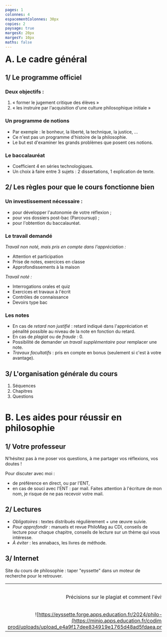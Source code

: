 ```yaml
---
pages: 1
colonnes: 4
espacementColonnes: 30px
copies: 2
paysage: true
margesX: 20px
margesY: 10px
maths: false
---
```


<style>h1:nth-of-type(2n+1){margin-top:0em}h1:nth-of-type(2n){margin-top:1.5em}img{height:100px}td:nth-of-type(2){width:20%}</style>

# A. Le cadre général

## 1/ Le programme officiel

### Deux objectifs :
1. « former le jugement critique des élèves »
2. « les instruire par l'acquisition d'une culture philosophique initiale »

### Un programme de notions
- Par exemple : le bonheur, la liberté, la technique, la justice, …
- Ce n'est pas un programme d'histoire de la philosophie.
- Le but est d'examiner les grands problèmes que posent ces notions.

### Le baccalauréat

- Coefficient 4 en séries technologiques.
- Un choix à faire entre 3 sujets : 2 dissertations, 1 explication de texte.

## 2/ Les règles pour que le cours fonctionne bien

### Un investissement nécessaire :
- pour développer l'autonomie de votre réflexion ;
- pour vos dossiers post-bac (Parcoursup) ;
- pour l'obtention du baccalauréat.

### Le travail demandé

_Travail non noté, mais pris en compte dans l'appréciation :_
- Attention et participation
- Prise de notes, exercices en classe
- Approfondissements à la maison

_Travail noté :_
- Interrogations orales et quiz
- Exercices et travaux à l'écrit
- Contrôles de connaissance
- Devoirs type bac



### Les notes

- En cas de _retard non justifié_ : retard indiqué dans l'appréciation et pénalité possible au niveau de la note en fonction du retard.
- En cas de _plagiat_ ou de _fraude_ : 0.
- Possibilité de demander un _travail supplémentaire_ pour remplacer une note.
- _Travaux facultatifs_ : pris en compte en bonus (seulement si c'est à votre avantage).

## 3/ L'organisation générale du cours

1. Séquences
2. <span >Chapitres</span>
3. <span >Questions</span>

# B. Les aides pour réussir en philosophie

## 1/ Votre professeur

N'hésitez pas à me poser vos questions, à me partager vos réflexions, vos doutes ! 

Pour discuter avec moi :
- de préférence en direct, ou par l'ENT, 
- en cas de souci avec l'ENT : par mail. Faites attention à l'écriture de mon nom, je risque de ne pas recevoir votre mail.


## 2/ Lectures

* *Obligatoires* : textes distribués régulièrement + une œuvre suivie.
* *Pour approfondir* : manuels et revue PhiloMag au CDI, conseils de lecture pour chaque chapitre, conseils de lecture sur un thème qui vous intéresse.
* *À éviter* : les annabacs, les livres de méthode.

## 3/ Internet

Site du cours de philosophie : taper "eyssette" dans un moteur de recherche pour le retrouver.


||||
|--:|:--:|:--|
|Précisions sur le plagiat et comment l'éviter|**&rarr;**|![https://eyssette.github.io/ressources-generales-enseignement-philosophie/remarques-sur-le-plagiat](https://minio.apps.education.fr/codimd-prod/uploads/upload_389c3466e5078a1754a9f08073ad3def.png)|
|![https://eyssette.forge.apps.education.fr/2024/philo-t/](https://minio.apps.education.fr/codimd-prod/uploads/upload_e4a9f17dee834919e1765d48ad5fdaea.png)|**&larr;**| Site du cours de philosophie|